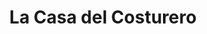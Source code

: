 ---
title: "La Casa del Costurero"
url: /encarnacion/la-casa-del-costurero/
shop: tienda de variedades
---